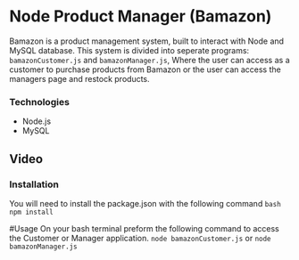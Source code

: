 # Node Product Manager (Bamazon)

Bamazon is a product management system, built to interact with Node and MySQL database. This system is divided into seperate programs: ```bamazonCustomer.js``` and ```bamazonManager.js```, Where the user can access as a customer to purchase products from Bamazon or the user can access the managers page and restock products.

### Technologies
* Node.js
* MySQL

## Video

### Installation
You will need to install the package.json with the following command
```bash npm install```

#Usage
On your bash terminal preform the following command to access the Customer or Manager application. 
```node bamazonCustomer.js``` or ```node bamazonManager.js```